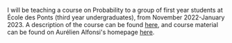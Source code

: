---
---

I will be teaching a course on Probability to a group of first year students at École des Ponts (third year undergraduates), from November 2022-January 2023. A description of the course can be found [here](http://gede.enpc.fr/programme/fiche.aspx?param=M%3a1PROB), and course material can be found on Aurélien Alfonsi's homepage [here](http://cermics.enpc.fr/~alfonsi/Proba1A.html).